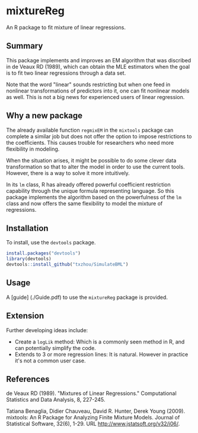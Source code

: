 # mixtureReg
An R package to fit mixture of linear regressions.

## Summary
This package implements and improves an EM algorithm that was discribed in de Veaux RD (1989), which can obtain the MLE estimators when the goal is to fit two linear regressions through a data set.

Note that the word "linear" sounds restricting but when one feed in nonlinear transformations of predictors into it, one can fit nonlinear models as well.
This is not a big news for experienced users of linear regression.

## Why a new package
The already available function `regmixEM` in the `mixtools` package can complete a similar job but does not offer the option to impose restrictions to the coefficients.
This causes trouble for researchers who need more flexibility in modeling.

When the situation arises, it might be possible to do some clever data transformation so that to alter the model in order to use the current tools.
However, there is a way to solve it more intuitively.

In its `lm` class, R has already offered powerful coefficient restriction capability through the unique formula representing language.
So this package implements the algorithm based on the powerfulness of the `lm` class and now offers the same flexibility to model the mixture of regressions.

## Installation
To install, use the `devtools` package.

```R
install.packages("devtools")
library(devtools)
devtools::install_github("txzhou/SimulateBML")
```

## Usage
A [guide] (./Guide.pdf) to use the `mixtureReg` package is provided.

## Extension
Further developing ideas include:
  - Create a `logLik` method: Which is a commonly seen method in R, and can potentially simplify the code.
  - Extends to 3 or more regression lines: It is natural. However in practice it's not a common user case.

## References
de Veaux RD (1989). "Mixtures of Linear Regressions." Computational Statistics and Data Analysis, 8, 227-245.

Tatiana Benaglia, Didier Chauveau, David R. Hunter, Derek Young (2009). mixtools: An R Package for Analyzing
  Finite Mixture Models. Journal of Statistical Software, 32(6), 1-29. URL http://www.jstatsoft.org/v32/i06/.
